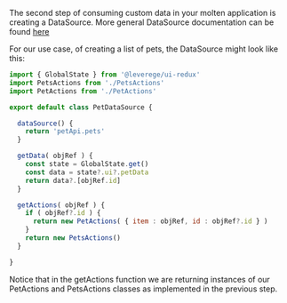 The second step of consuming custom data in your molten application is creating a DataSource. More general DataSource documentation can be found [here](./docs/data-sources)

For our use case, of creating a list of pets, the DataSource might look like this:

```javascript
import { GlobalState } from '@leverege/ui-redux'
import PetsActions from './PetsActions'
import PetActions from './PetActions'

export default class PetDataSource {

  dataSource() {
    return 'petApi.pets'
  }

  getData( objRef ) {
    const state = GlobalState.get()
    const data = state?.ui?.petData
    return data?.[objRef.id]
  }

  getActions( objRef ) {
    if ( objRef?.id ) {
      return new PetActions( { item : objRef, id : objRef?.id } )
    }
    return new PetsActions()
  }

}
```

Notice that in the getActions function we are returning instances of our PetActions and PetsActions classes as implemented in the previous step.
